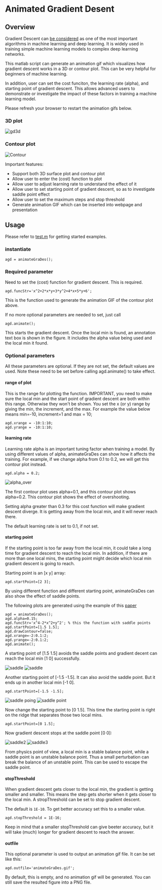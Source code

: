 # Animated Gradient Desent
## Overview
Gradient Descent can [be considered](https://builtin.com/data-science/gradient-descent) as one of the most important algorithms in machine learning and deep learning. It is widely
used in training simple machine learning models to complex deep learning networks.

This matlab script can generate an animation gif which visualizes how gradient descent works in a 3D or contour plot. 
This can be very helpful for beginners of machine learning.

In addition, user can set the cost funciton, the learning rate (alpha), and starting point of gradient descent. 
This allows advanced users to demonstrate or investigate the impact of these factors in training a machine learning model.

Please refresh your browser to restart the animation gifs below.
### 3D plot
![gd3d](./agd3d.gif)
### Contour plot
![Contour](./contour.gif)

Important features:
* Support both 3D surface plot and contour plot
* Allow user to enter the (cost) function to plot
* Allow user to adjust learning rate to understand the effect of it
* Allow user to set starting point of gradient descent, so as to investigate saddle point effect
* Allow user to set the maximum steps and stop threshold
* Generate animation GIF which can be inserted into webpage and presentation

## Usage
Please refer to [test.m](./test.m) for getting started examples.

### instantiate
```
agd = animateGraDes();
```
### Required parameter
Need to set the (cost) function for gradient descent. This is required.
```
agd.funcStr='x^2+2*x*y+3*y^2+4*x+5*y+6';
```
This is the function used to generate the animation GIF of the contour plot above.

If no more optional parameters are needed to set, just call

```
agd.animate();
```

This starts the gradient descent. Once the local min is found, an annotation text box
is shown in the figure. It includes the alpha value being used and the local min it found.

### Optional parameters
All these parameters are optional. If they are not set, the default values are used. Note these need to be
set before calling agd.animate() to take effect.

#### range of plot
This is the range for plotting the function. IMPORTANT, you need to make sure the local min and the start point of 
gradient descent are both within this range. Otherwise they won't be shown. 
You set the x (or y) range by giving the min, the increment, and the max. For example the value below means min=-10, increment=1
and max = 10;

```
agd.xrange = -10:1:10;
agd.yrange = -10:1:10;
```

#### learning rate
Learning rate alpha is an important tuning factor when training a model. By using 
different values of alpha, animateGraDes can show how it affects the training.
For example, if we change alpha from 0.1 to 0.2, we will get this contour plot instead.

```
agd.alpha = 0.2;
```

![alpha_over](./alpha_over.png)

The first contour plot uses alpha=0.1, and this contour plot shows alpha=0.2. This contour plot shows the effect of overshooting.

Setting alpha greater than 0.3 for this cost function will make gradient descent diverge. It is getting away from the local min, and it will 
never reach there.

The default learning rate is set to 0.1, if not set.

#### starting point
If the starting point is too far away from the local min, it could take a long time for 
gradient descent to reach the local min. In addition, if there are more than one local 
mins, the starting point might decide which local min gradient descent is going to reach.

Starting point is an [x y] array:
```
agd.startPoint=[2 3];
```

By using different function and different starting point, animateGraDes can also show the effect of
saddle points.

The following plots are generated using the example of this [paper](https://www.offconvex.org/2016/03/22/saddlepoints/)
```
agd = animateGraDes();
agd.alpha=0.15;
agd.funcStr='x^4-2*x^2+y^2'; % this the function with saddle points
agd.startPoint=[1.5 1.5];
agd.drawContour=false;
agd.xrange=-2:0.1:2;
agd.yrange=-2:0.1:2;
agd.animate();
```
A starting point of [1.5 1.5] avoids the saddle points and gradient decent can reach the local min [1 0] successfully.

![saddle](./saddle1.png)
![saddle](./saddle4.png)

Another starting point of [-1.5 -1.5]. It can also avoid the saddle point. But it ends up in another local min [-1 0].

```
agd.startPoint=[-1.5 -1.5];
```

![saddle poing](./saddle5.png)
![saddle point](./saddle6.png)

Now change the starting point to [0 1.5]. This time the starting point is right on the ridge that separates those two local mins.
```
agd.startPoint=[0 1.5];
```
Now gradient descent stops at the saddle point [0 0]:

![saddle2](./saddle2.png) ![saddle3](./saddle3.png)

From physics point of view, a local min is a stable balance point, while a saddle point is an unstable balance point. Thus a 
small perturbation can break the balance of an unstable point. This can be used to escape the saddle point.

#### stopThreshold
When gradient descent gets closer to the local min, the gradient is getting smaller and smaller. This means the step gets
shorter when it gets closer to the local min. A stropThreshold can be set to stop gradient descent.

The default is `1E-10`. To get better accuracy set this to a smaller value.

```
agd.stopThreshold = 1E-16;
```
Keep in mind that a smaller stopThreshold can give beeter accuracy, but it will take (much) longer for gradient descent to 
reach the answer.

#### outfile
This optional parameter is used to output an animation gif file. It can be set like this:

```
agd.outfile='animateGraDes.gif';
```
By default, this is empty, and no animation gif will be generated. You can still save the resulted figure into a PNG file.






